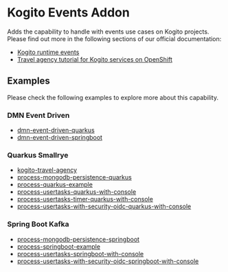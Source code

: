 # Kogito Events Addon

Adds the capability to handle with events use cases on Kogito projects. Please find out more in the following sections
of our official documentation:

- [Kogito runtime events](https://docs.jboss.org/kogito/release/latest/html_single/#con-kogito-runtime-events_kogito-configuring)
- [Travel agency tutorial for Kogito services on OpenShift](https://docs.jboss.org/kogito/release/latest/html_single/#con-kogito-travel-agency_kogito-deploying-on-openshift)

## Examples

Please check the following examples to explore more about this capability.

### DMN Event Driven

- [dmn-event-driven-quarkus](https://github.com/kiegroup/kogito-examples/tree/stable/dmn-event-driven-quarkus)
- [dmn-event-driven-springboot](https://github.com/kiegroup/kogito-examples/tree/stable/dmn-event-driven-springboot)

### Quarkus Smallrye

- [kogito-travel-agency](https://github.com/kiegroup/kogito-examples/tree/stable/kogito-travel-agency)
- [process-mongodb-persistence-quarkus](https://github.com/kiegroup/kogito-examples/tree/stable/process-mongodb-persistence-quarkus)
- [process-quarkus-example](https://github.com/kiegroup/kogito-examples/tree/stable/process-quarkus-example)
- [process-usertasks-quarkus-with-console](https://github.com/kiegroup/kogito-examples/tree/stable/process-usertasks-quarkus-with-console)
- [process-usertasks-timer-quarkus-with-console](https://github.com/kiegroup/kogito-examples/tree/stable/process-usertasks-timer-quarkus-with-console)
- [process-usertasks-with-security-oidc-quarkus-with-console](https://github.com/kiegroup/kogito-examples/tree/stable/process-usertasks-with-security-oidc-quarkus-with-console)

### Spring Boot Kafka

- [process-mongodb-persistence-springboot](https://github.com/kiegroup/kogito-examples/tree/stable/process-mongodb-persistence-springboot)
- [process-springboot-example](https://github.com/kiegroup/kogito-examples/tree/stable/process-springboot-example)
- [process-usertasks-springboot-with-console](https://github.com/kiegroup/kogito-examples/tree/stable/process-usertasks-springboot-with-console)
- [process-usertasks-with-security-oidc-springboot-with-console](https://github.com/kiegroup/kogito-examples/tree/stable/process-usertasks-with-security-oidc-springboot-with-console)
